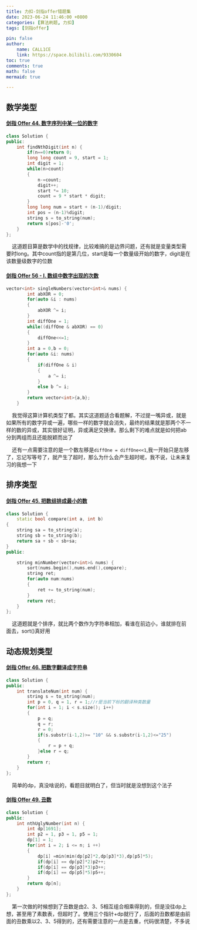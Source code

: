 ```yaml
---
title: 力扣-剑指offer错题集
date: 2023-06-24 11:46:00 +0800
categories: [算法刷题, 力扣]
tags: [剑指offer]

pin: false
author: 
    name: CALL1CE
    link: https://space.bilibili.com/9330604
toc: true
comments: true
math: false
mermaid: true

---
```


## 数学类型

#### [剑指 Offer 44. 数字序列中某一位的数字](https://leetcode.cn/problems/shu-zi-xu-lie-zhong-mou-yi-wei-de-shu-zi-lcof/)

```cpp
class Solution {
public:
    int findNthDigit(int n) {
        if(n==0)return 0;
        long long count = 9, start = 1;
        int digit = 1;
        while(n>count)
        {
            n-=count;
            digit++;
            start *= 10;
            count = 9 * start * digit;
        }
        long long num = start + (n-1)/digit;
        int pos = (n-1)%digit;
        string s = to_string(num);
        return s[pos]-'0';
    }
};
```

    这道题目算是数学中的找规律，比较难搞的是边界问题，还有就是变量类型需要时long。其中count指的是第几位，start是每一个数量级开始的数字，digit是在该数量级数字的位数

#### [剑指 Offer 56 - I. 数组中数字出现的次数](https://leetcode.cn/problems/shu-zu-zhong-shu-zi-chu-xian-de-ci-shu-lcof/)

```cpp
vector<int> singleNumbers(vector<int>& nums) {
        int abXOR = 0;
        for(auto &i : nums)
        {
            abXOR ^= i;
        }
        int diffOne = 1;
        while((diffOne & abXOR) == 0)
        {
            diffOne<<=1;
        }
        int a = 0,b = 0;
        for(auto &i: nums)
        {
            if(diffOne & i)
            {
                a ^= i;
            }
            else b ^= i;
        }
        return vector<int>{a,b};
    }
```

    我觉得这算计算机类型了都。其实这道题适合看题解，不过提一嘴异或，就是如果所有的数字异或一遍，哪些一样的数字就会消失，最终的结果就是那两个不一样的数的异或，其实很好证明，异或满足交换律。那么剩下的难点就是如何把ab分到两组而且还能脱颖而出了

    还有一点需要注意的是一个数左移是`diffOne = diffOne<<1`,我一开始只是左移了，忘记写等号了，就产生了超时，那么为什么会产生超时呢，我不说，让未来复习的我想一下

## 排序类型

#### [剑指 Offer 45. 把数组排成最小的数](https://leetcode.cn/problems/ba-shu-zu-pai-cheng-zui-xiao-de-shu-lcof/)

```cpp
class Solution {
    static bool compare(int a, int b)
{
    string sa = to_string(a);
    string sb = to_string(b);
    return sa + sb < sb+sa;
}
public:

    string minNumber(vector<int>& nums) {
        sort(nums.begin(),nums.end(),compare);
        string ret;
        for(auto num:nums)
        {
            ret += to_string(num);
        }
        return ret;
    }
};
```

    这道题就是个排序，就比两个数作为字符串相加，看谁在前边小，谁就排在前面去，sort()真好用

## 动态规划类型

#### [剑指 Offer 46. 把数字翻译成字符串](https://leetcode.cn/problems/ba-shu-zi-fan-yi-cheng-zi-fu-chuan-lcof/)

```cpp
class Solution {
public:
    int translateNum(int num) {
        string s = to_string(num);
        int p = 0, q = 1, r = 1;//r是当前下标的翻译种类数量
        for(int i = 1; i < s.size(); i++)
        {
            p = q;
            q = r;
            r = 0;
            if(s.substr(i-1,2)>= "10" && s.substr(i-1,2)<="25")
            {
                r = p + q;
            }else r = q;
        }
        return r;
    }
};
```

    简单的dp，真没啥说的，看题目就明白了，但当时就是没想到这个法子

#### [剑指 Offer 49. 丑数](https://leetcode.cn/problems/chou-shu-lcof/)

```cpp
class Solution {
public:
    int nthUglyNumber(int n) {
        int dp[1691];
        int p2 = 1, p3 = 1, p5 = 1;
        dp[1] = 1;
        for(int i = 2; i <= n; i ++)
        {
            dp[i] =min(min(dp[p2]*2,dp[p3]*3),dp[p5]*5);
            if(dp[i] == dp[p2]*2)p2++;
            if(dp[i] == dp[p3]*3)p3++;
            if(dp[i] == dp[p5]*5)p5++;
        }
        return dp[n];
    }
};
```

    第一次做的时候想到了丑数是由2、3、5相互组合相乘得到的，但是没往dp上想，甚至用了素数表，但超时了。使用三个指针+dp就行了，后面的丑数都是由前面的丑数乘以2、3、5得到的，还有需要注意的一点是去重，代码很清楚，不多说
